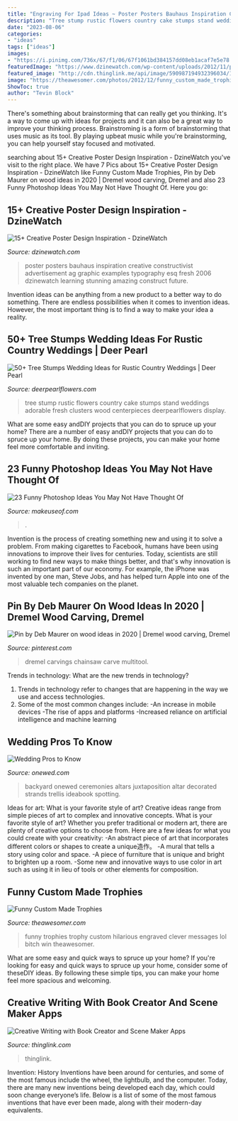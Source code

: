```yaml
---
title: "Engraving For Ipad Ideas ~ Poster Posters Bauhaus Inspiration Creative Constructivist Advertisement Ag Graphic Examples Typography Esq Fresh 2006 Dzinewatch Learning Stunning Amazing Construct Future"
description: "Tree stump rustic flowers country cake stumps stand weddings adorable fresh clusters wood centerpieces deerpearlflowers display"
date: "2023-08-06"
categories:
- "ideas"
tags: ["ideas"]
images:
- "https://i.pinimg.com/736x/67/f1/06/67f1061bd384157dd08eb1acaf7e5e78.jpg"
featuredImage: "https://www.dzinewatch.com/wp-content/uploads/2012/11/poster-design-03.jpg"
featured_image: "http://cdn.thinglink.me/api/image/590987194932396034/1024/10/scaletowidth/0/0/1/1/false/true?wait=true"
image: "https://theawesomer.com/photos/2012/12/funny_custom_made_trophies_3.jpg"
ShowToc: true
author: "Tevin Block"
---
```



There's something about brainstorming that can really get you thinking. It's a way to come up with ideas for projects and it can also be a great way to improve your thinking process. Brainstroming is a form of brainstorming that uses music as its tool. By playing upbeat music while you're brainstorming, you can help yourself stay focused and motivated.

	

		
searching about 15+ Creative Poster Design Inspiration - DzineWatch you've visit to the right place. We have 7 Pics about 15+ Creative Poster Design Inspiration - DzineWatch like Funny Custom Made Trophies, Pin by Deb Maurer on wood ideas in 2020 | Dremel wood carving, Dremel and also 23 Funny Photoshop Ideas You May Not Have Thought Of. Here you go:
		
    
## 15+ Creative Poster Design Inspiration - DzineWatch

<img loading=lazy src="https://www.dzinewatch.com/wp-content/uploads/2012/11/poster-design-03.jpg" onerror="this.onerror=null;this.src='https://tse4.mm.bing.net/th?id=OIP.BDethy7HxS-zIQamYB-3XgHaK8&amp;pid=15.1';" alt="15+ Creative Poster Design Inspiration - DzineWatch">

_Source: dzinewatch.com_

>poster posters bauhaus inspiration creative constructivist advertisement ag graphic examples typography esq fresh 2006 dzinewatch learning stunning amazing construct future. 

	

Invention ideas can be anything from a new product to a better way to do something. There are endless possibilities when it comes to invention ideas. However, the most important thing is to find a way to make your idea a reality.

    
## 50+ Tree Stumps Wedding Ideas For Rustic Country Weddings | Deer Pearl

<img loading=lazy src="http://www.deerpearlflowers.com/wp-content/uploads/2015/05/tree-stump-cake-stand-is-adorable-with-clusters-of-fresh-flowers-on-the-cake-682x1024.jpg" onerror="this.onerror=null;this.src='https://tse4.mm.bing.net/th?id=OIP.cbM1PZmXXpMESfyuA43B2AHaLH&amp;pid=15.1';" alt="50+ Tree Stumps Wedding Ideas for Rustic Country Weddings | Deer Pearl">

_Source: deerpearlflowers.com_

>tree stump rustic flowers country cake stumps stand weddings adorable fresh clusters wood centerpieces deerpearlflowers display. 

	

What are some easy andDIY projects that you can do to spruce up your home?
There are a number of easy andDIY projects that you can do to spruce up your home. By doing these projects, you can make your home feel more comfortable and inviting.

    
## 23 Funny Photoshop Ideas You May Not Have Thought Of

<img loading=lazy src="https://static1.makeuseofimages.com/wordpress/wp-content/uploads/2021/04/funny-photoshop-ideas.jpg" onerror="this.onerror=null;this.src='https://tse3.mm.bing.net/th?id=OIP.SEh5IlqfclTM6Dhbp-cVXAHaDt&amp;pid=15.1';" alt="23 Funny Photoshop Ideas You May Not Have Thought Of">

_Source: makeuseof.com_

>. 

	

Invention is the process of creating something new and using it to solve a problem. From making cigarettes to Facebook, humans have been using innovations to improve their lives for centuries. Today, scientists are still working to find new ways to make things better, and that's why innovation is such an important part of our economy. For example, the iPhone was invented by one man, Steve Jobs, and has helped turn Apple into one of the most valuable tech companies on the planet.

    
## Pin By Deb Maurer On Wood Ideas In 2020 | Dremel Wood Carving, Dremel

<img loading=lazy src="https://i.pinimg.com/736x/67/f1/06/67f1061bd384157dd08eb1acaf7e5e78.jpg" onerror="this.onerror=null;this.src='https://tse3.mm.bing.net/th?id=OIP.6BDv5P7m582wFlh97JBZOwAAAA&amp;pid=15.1';" alt="Pin by Deb Maurer on wood ideas in 2020 | Dremel wood carving, Dremel">

_Source: pinterest.com_

>dremel carvings chainsaw carve multitool. 

	

Trends in technology: What are the new trends in technology?
1. Trends in technology refer to changes that are happening in the way we use and access technologies. 
2. Some of the most common changes include: 
-An increase in mobile devices 
-The rise of apps and platforms 
-Increased reliance on artificial intelligence and machine learning 

    
## Wedding Pros To Know

<img loading=lazy src="https://wedding-pictures-03.onewed.com/44707/outdoor-wedding-ceremony-romantic-arbor__full.jpg" onerror="this.onerror=null;this.src='https://tse3.mm.bing.net/th?id=OIP.YfxXdS9_WusRyyy4ME75rQHaLF&amp;pid=15.1';" alt="Wedding Pros to Know">

_Source: onewed.com_

>backyard onewed ceremonies altars juxtaposition altar decorated strands trellis ideabook spotting. 

	

Ideas for art: What is your favorite style of art?
Creative ideas range from simple pieces of art to complex and innovative concepts. What is your favorite style of art? Whether you prefer traditional or modern art, there are plenty of creative options to choose from. Here are a few ideas for what you could create with your creativity: 
-An abstract piece of art that incorporates different colors or shapes to create a unique造作。
-A mural that tells a story using color and space.
-A piece of furniture that is unique and bright to brighten up a room.
-Some new and innovative ways to use color in art such as using it in lieu of tools or other elements for composition.

    
## Funny Custom Made Trophies

<img loading=lazy src="https://theawesomer.com/photos/2012/12/funny_custom_made_trophies_3.jpg" onerror="this.onerror=null;this.src='https://tse3.mm.bing.net/th?id=OIP.llohfqo0xebP152ZroJLvgAAAA&amp;pid=15.1';" alt="Funny Custom Made Trophies">

_Source: theawesomer.com_

>funny trophies trophy custom hilarious engraved clever messages lol bitch win theawesomer. 

	

What are some easy and quick ways to spruce up your home?
If you're looking for easy and quick ways to spruce up your home, consider some of theseDIY ideas. By following these simple tips, you can make your home feel more spacious and welcoming.

    
## Creative Writing With Book Creator And Scene Maker Apps

<img loading=lazy src="http://cdn.thinglink.me/api/image/590987194932396034/1024/10/scaletowidth/0/0/1/1/false/true?wait=true" onerror="this.onerror=null;this.src='https://tse1.mm.bing.net/th?id=OIP.DTaJWvrcE-WVUg1T_7nayQHaLH&amp;pid=15.1';" alt="Creative Writing with Book Creator and Scene Maker Apps">

_Source: thinglink.com_

>thinglink. 

	

Invention: History
Inventions have been around for centuries, and some of the most famous include the wheel, the lightbulb, and the computer. Today, there are many new inventions being developed each day, which could soon change everyone’s life. Below is a list of some of the most famous inventions that have ever been made, along with their modern-day equivalents.

